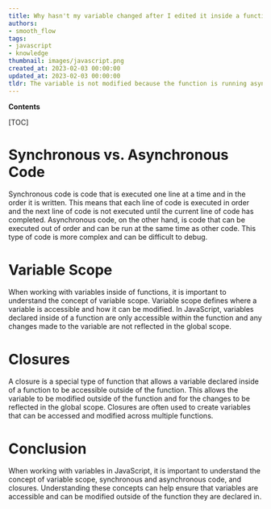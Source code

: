 ```yaml
---
title: Why hasn't my variable changed after I edited it inside a function, given that the code is asynchronous?
authors:
- smooth_flow
tags:
- javascript
- knowledge
thumbnail: images/javascript.png
created_at: 2023-02-03 00:00:00
updated_at: 2023-02-03 00:00:00
tldr: The variable is not modified because the function is running asynchronously and the changes may not have been applied before the code continues to run.
---
```


**Contents**

[TOC]

# Synchronous vs. Asynchronous Code
Synchronous code is code that is executed one line at a time and in the order it is written. This means that each line of code is executed in order and the next line of code is not executed until the current line of code has completed. Asynchronous code, on the other hand, is code that can be executed out of order and can be run at the same time as other code. This type of code is more complex and can be difficult to debug.

# Variable Scope
When working with variables inside of functions, it is important to understand the concept of variable scope. Variable scope defines where a variable is accessible and how it can be modified. In JavaScript, variables declared inside of a function are only accessible within the function and any changes made to the variable are not reflected in the global scope.

# Closures
A closure is a special type of function that allows a variable declared inside of a function to be accessible outside of the function. This allows the variable to be modified outside of the function and for the changes to be reflected in the global scope. Closures are often used to create variables that can be accessed and modified across multiple functions.

# Conclusion
When working with variables in JavaScript, it is important to understand the concept of variable scope, synchronous and asynchronous code, and closures. Understanding these concepts can help ensure that variables are accessible and can be modified outside of the function they are declared in.
